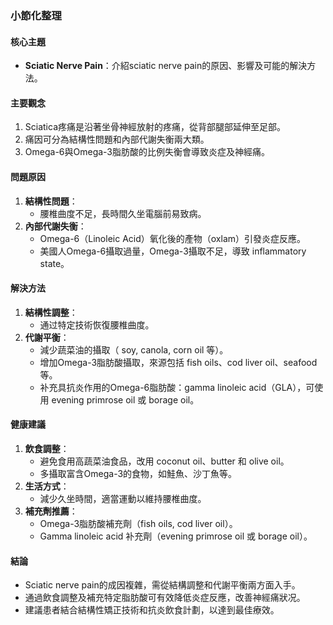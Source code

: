 ### 小節化整理

#### 核心主題
- **Sciatic Nerve Pain**：介紹sciatic nerve pain的原因、影響及可能的解決方法。

#### 主要觀念
1. Sciatica疼痛是沿著坐骨神經放射的疼痛，從背部腿部延伸至足部。
2. 痛因可分為結構性問題和內部代謝失衡兩大類。
3. Omega-6與Omega-3脂肪酸的比例失衡會導致炎症及神經痛。

#### 問題原因
1. **結構性問題**：
   - 腰椎曲度不足，長時間久坐電腦前易致病。
2. **內部代謝失衡**：
   - Omega-6（Linoleic Acid）氧化後的產物（oxlam）引發炎症反應。
   - 美國人Omega-6攝取過量，Omega-3攝取不足，導致 inflammatory state。

#### 解決方法
1. **結構性調整**：
   - 通过特定技術恢復腰椎曲度。
2. **代謝平衡**：
   - 減少蔬菜油的攝取（ soy, canola, corn oil 等）。
   - 增加Omega-3脂肪酸攝取，來源包括 fish oils、cod liver oil、seafood等。
   - 补充具抗炎作用的Omega-6脂肪酸：gamma linoleic acid（GLA），可使用 evening primrose oil 或 borage oil。

#### 健康建議
1. **飲食調整**：
   - 避免食用高蔬菜油食品，改用 coconut oil、butter 和 olive oil。
   - 多攝取富含Omega-3的食物，如鮭魚、沙丁魚等。
2. **生活方式**：
   - 減少久坐時間，適當運動以維持腰椎曲度。
3. **補充劑推薦**：
   - Omega-3脂肪酸補充劑（fish oils, cod liver oil）。
   - Gamma linoleic acid 补充劑（evening primrose oil 或 borage oil）。

#### 結論
- Sciatic nerve pain的成因複雜，需從結構調整和代謝平衡兩方面入手。
- 通過飲食調整及補充特定脂肪酸可有效降低炎症反應，改善神經痛狀况。
- 建議患者結合結構性矯正技術和抗炎飲食計劃，以達到最佳療效。